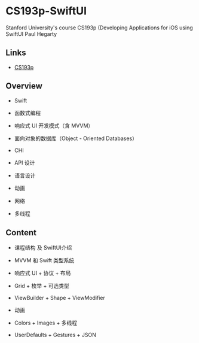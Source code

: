 # CS193p-SwiftUI
Stanford University's course CS193p (Developing Applications for iOS using SwiftUI Paul Hegarty 

## Links

- [CS193p](https://cs193p.sites.stanford.edu)

## Overview

- Swift

- 函数式编程

- 响应式 UI 开发模式（含 MVVM）

- 面向对象的数据库（Object - Oriented Databases）

- CHI

- API 设计

- 语言设计

- 动画

- 网络

- 多线程

## Content

- 课程结构 及 SwiftUI介绍

- MVVM 和 Swift 类型系统

- 响应式 UI + 协议 + 布局

- Grid + 枚举 + 可选类型

- ViewBuilder + Shape + ViewModifier

- 动画

- Colors + Images + 多线程

- UserDefaults + Gestures + JSON
